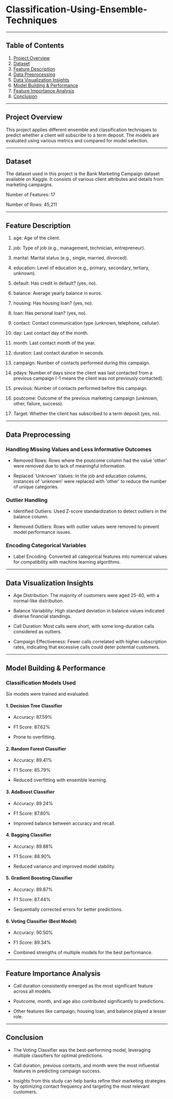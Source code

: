 # Classification-Using-Ensemble-Techniques
---

## Table of Contents
1. [Project Overview](#project-overview)
2. [Dataset](#dataset)
3. [Feature Description](#feature-description)
4. [Data Preprocessing](#data-preprocessing)
5. [Data Visualization Insights](#data-visualization-insights)
6. [Model Building & Performance](#model-building-&-performance)
7. [Feature Importance Analysis](#feature-importance-analysis)
8. [Conclusion](#conclusion)

---

## Project Overview

This project applies different ensemble and classification techniques to predict whether a client will subscribe to a term deposit. The models are evaluated using various metrics and compared for model selection.

---

## Dataset

The dataset used in this project is the Bank Marketing Campaign dataset available on Kaggle. It consists of various client attributes and details from marketing campaigns.

Number of Features: 17

Number of Rows: 45,211

---

## Feature Description

1. age: Age of the client.

2. job: Type of job (e.g., management, technician, entrepreneur).

3. marital: Marital status (e.g., single, married, divorced).

4. education: Level of education (e.g., primary, secondary, tertiary, unknown).

5. default: Has credit in default? (yes, no).

6. balance: Average yearly balance in euros.

7. housing: Has housing loan? (yes, no).

8. loan: Has personal loan? (yes, no).

9. contact: Contact communication type (unknown, telephone, cellular).

10. day: Last contact day of the month.

11. month: Last contact month of the year.

12. duration: Last contact duration in seconds.

13. campaign: Number of contacts performed during this campaign.

14. pdays: Number of days since the client was last contacted from a previous campaign (-1 means the client was not previously contacted).

15. previous: Number of contacts performed before this campaign.

16. poutcome: Outcome of the previous marketing campaign (unknown, other, failure, success).

17. Target: Whether the client has subscribed to a term deposit (yes, no).

---

## Data Preprocessing

### Handling Missing Values and Less Informative Outcomes

- Removed Rows: Rows where the poutcome column had the value 'other' were removed due to lack of meaningful information.

- Replaced 'Unknown' Values: In the job and education columns, instances of 'unknown' were replaced with 'other' to reduce the number of unique categories.

### Outlier Handling

- Identified Outliers: Used Z-score standardization to detect outliers in the balance column.

- Removed Outliers: Rows with outlier values were removed to prevent model performance issues.

### Encoding Categorical Variables

- Label Encoding: Converted all categorical features into numerical values for compatibility with machine learning algorithms.

---

## Data Visualization Insights

- Age Distribution: The majority of customers were aged 25-40, with a normal-like distribution.

- Balance Variability: High standard deviation in balance values indicated diverse financial standings.

- Call Duration: Most calls were short, with some long-duration calls considered as outliers.

- Campaign Effectiveness: Fewer calls correlated with higher subscription rates, indicating that excessive calls could deter potential customers.

---

## Model Building & Performance

### Classification Models Used

Six models were trained and evaluated:

#### 1. Decision Tree Classifier

- Accuracy: 87.59%

- F1 Score: 87.62%

- Prone to overfitting.

#### 2. Random Forest Classifier

- Accuracy: 89.41%

- F1 Score: 85.79%

- Reduced overfitting with ensemble learning.

#### 3. AdaBoost Classifier

- Accuracy: 89.24%

- F1 Score: 87.80%

- Improved balance between accuracy and recall.

#### 4. Bagging Classifier

- Accuracy: 89.88%

- F1 Score: 88.90%

- Reduced variance and improved model stability.

#### 5. Gradient Boosting Classifier

- Accuracy: 89.87%

- F1 Score: 87.44%

- Sequentially corrected errors for better predictions.

#### 6. Voting Classifier (Best Model)

- Accuracy: 90.50%

- F1 Score: 89.34%

- Combined strengths of multiple models for the best performance.

---

## Feature Importance Analysis

- Call duration consistently emerged as the most significant feature across all models.

- Poutcome, month, and age also contributed significantly to predictions.

- Other features like campaign, housing loan, and balance played a lesser role.

--- 

## Conclusion

- The Voting Classifier was the best-performing model, leveraging multiple classifiers for optimal predictions.

- Call duration, previous contacts, and month were the most influential features in predicting campaign success.

- Insights from this study can help banks refine their marketing strategies by optimizing contact frequency and targeting the most relevant customers.
